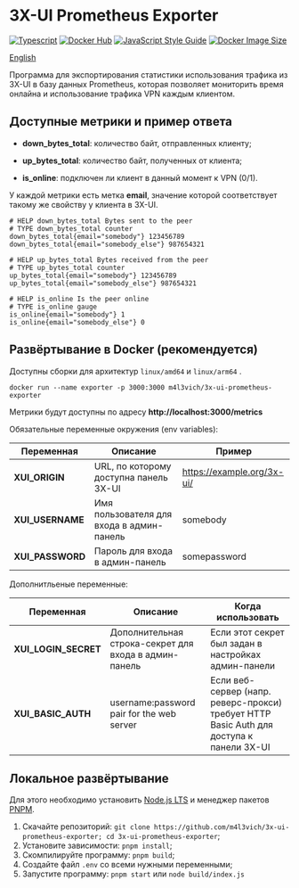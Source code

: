 # 3X-UI Prometheus Exporter

[![Typescript](https://img.shields.io/badge/TypeScript-007ACC?logo=typescript&logoColor=white)](https://www.typescriptlang.org/) [![Docker Hub](https://img.shields.io/badge/Docker-0db7ed?logo=docker&logoColor=white)](https://hub.docker.com/r/m4l3vich/3x-ui-prometheus-exporter) [![JavaScript Style Guide](https://img.shields.io/badge/code_style-standard-brightgreen.svg)](https://standardjs.com) [![Docker Image Size](https://img.shields.io/docker/image-size/m4l3vich/3x-ui-prometheus-exporter)](https://hub.docker.com/r/m4l3vich/3x-ui-prometheus-exporter)

[English](README.md)

Программа для экспортирования статистики использования трафика из 3X-UI в базу данных Prometheus, которая позволяет мониторить время онлайна и использование трафика VPN каждым клиентом.

## Доступные метрики и пример ответа

- **down_bytes_total**: количество байт, отправленных клиенту;

- **up_bytes_total**: количество байт, полученных от клиента;

- **is_online**: подключен ли клиент в данный момент к VPN (0/1).

У каждой метрики есть метка **email**, значение которой соответствует такому же свойству у клиента в 3X-UI.

```
# HELP down_bytes_total Bytes sent to the peer
# TYPE down_bytes_total counter
down_bytes_total{email="somebody"} 123456789
down_bytes_total{email="somebody_else"} 987654321

# HELP up_bytes_total Bytes received from the peer
# TYPE up_bytes_total counter
up_bytes_total{email="somebody"} 123456789
up_bytes_total{email="somebody_else"} 987654321

# HELP is_online Is the peer online
# TYPE is_online gauge
is_online{email="somebody"} 1
is_online{email="somebody_else"} 0
```

## Развёртывание в Docker (рекомендуется)

Доступны сборки для архитектур `linux/amd64` и `linux/arm64` .

```
docker run --name exporter -p 3000:3000 m4l3vich/3x-ui-prometheus-exporter
```

Метрики будут доступны по адресу **http://localhost:3000/metrics**

Обязательные переменные окружения (env variables):

| Переменная       | Описание                                  | Пример                     |
| ---------------- | ----------------------------------------- | -------------------------- |
| **XUI_ORIGIN**   | URL, по которому доступна панель 3X-UI    | https://example.org/3x-ui/ |
| **XUI_USERNAME** | Имя пользователя для входа в админ-панель | somebody                   |
| **XUI_PASSWORD** | Пароль для входа в админ-панель           | somepassword               |

Дополнитльеные переменные:

| Переменная           | Описание                                              | Когда использовать                                           |
| -------------------- | ----------------------------------------------------- | ------------------------------------------------------------ |
| **XUI_LOGIN_SECRET** | Дополнительная строка-секрет для входа в админ-панель | Если этот секрет был задан в настройках админ-панели         |
| **XUI_BASIC_AUTH**   | username:password pair for the web server             | Если веб-сервер (напр. реверс-прокси) требует HTTP Basic Auth для доступа к панели 3X-UI |

## Локальное развёртывание

Для этого необходимо установить [Node.js LTS](https://nodejs.org/en/download) и менеджер пакетов [PNPM](https://pnpm.io/installation).

1. Скачайте репозиторий: `git clone https://github.com/m4l3vich/3x-ui-prometheus-exporter; cd 3x-ui-prometheus-exporter`;
2. Установите зависимости: `pnpm install`;
3. Скомпилируйте программу: `pnpm build`;
4. Создайте файл `.env` со всеми нужными переменными;
5. Запустите программу: `pnpm start` или `node build/index.js`